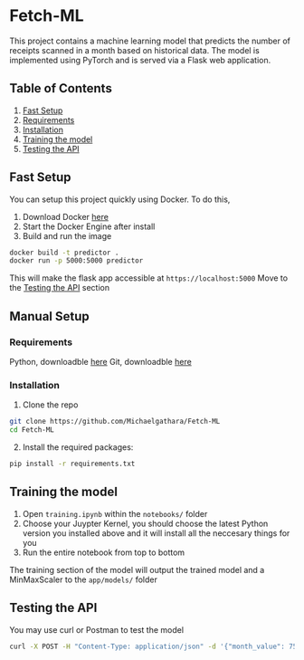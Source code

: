 # Fetch-ML
This project contains a machine learning model that predicts the number of receipts scanned in a month based on historical data. The model is implemented using PyTorch and is served via a Flask web application.

## Table of Contents
1. [Fast Setup](#fast-setup)
2. [Requirements](#requirements)
3. [Installation](#installation)
4. [Training the model](#training-the-model)
5. [Testing the API](#testing-the-api)

## Fast Setup
You can setup this project quickly using Docker. To do this, 
1. Download Docker [here](https://www.docker.com/products/docker-desktop/)
2. Start the Docker Engine after install
3. Build and run the image
```sh
docker build -t predictor .
docker run -p 5000:5000 predictor
```
This will make the flask app accessible at `https://localhost:5000`
Move to the [Testing the API](#testing-the-api) section

## Manual Setup
### Requirements
Python, downloadble [here](https://python.org)
Git, downloadble [here](https://git-scm.com/downloads)

### Installation
1. Clone the repo
```sh
git clone https://github.com/Michaelgathara/Fetch-ML
cd Fetch-ML
```

2. Install the required packages:
```sh
pip install -r requirements.txt
```

## Training the model
1. Open `training.ipynb` within the `notebooks/` folder
2. Choose your Juypter Kernel, you should choose the latest Python version you installed above and it will install all the neccesary things for you
3. Run the entire notebook from top to bottom

The training section of the model will output the trained model and a MinMaxScaler to the `app/models/` folder

## Testing the API
You may use curl or Postman to test the model

```sh
curl -X POST -H "Content-Type: application/json" -d '{"month_value": 7500000}' http://localhost:5000/predict
```
